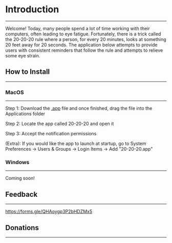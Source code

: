 # Introduction
--------------
Welcome! Today, many people spend a lot of time working with their computers, often leading to eye fatigue. Fortunately, there is a trick called the 20-20-20 rule where a person, for every 20 minutes, looks at something 20 feet away for 20 seconds. The application below attempts to provide users with consistent reminders that follow the rule and attempts to relieve some eye strain.

## How to Install
-----------------
### MacOS
---------
Step 1: Download the [.app](https://drive.google.com/file/d/1P9gO0BdAJAFNjQ-QsP5PntHW1cH6B0y1/view?usp=sharing) file and once finished, drag the file into the Applications folder

Step 2: Locate the app called 20-20-20 and open it

Step 3: Accept the notification permissions

(Extra): If you would like the app to launch at startup, go to System Preferences -> Users & Groups -> Login Items -> Add "20-20-20.app"

### Windows
-----------
Coming soon!

## Feedback
-----------
https://forms.gle/QHAoygp3P2bHDZMx5

## Donations
------------
